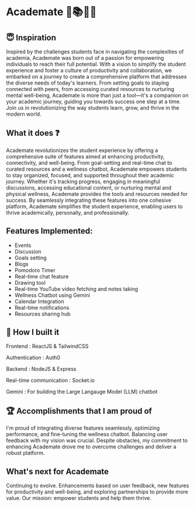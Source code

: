 # Academate 📝📚🧑‍🎓
<!---
# Mentorly 🤝
A global mentorship platform that connects mentors and mentees from all over the world. Mentors share their expertise, mentees learn and grow.

## Features
- They can create their profiles and chat with each other.
- Register for events.
- Share blogs.
- Have a discussion forum.
- Set goals.

## Tech stack
- React
- Nodejs
- Tailwind CSS
- Git

## Development
1. Fork and clone this repository.
2. Install all dependencies using `npm install`
3. Start dev server by running command `npm run dev`
4. Open `localhost:3000` in browser.

## LICENSE
[MIT](LICENSE)

-->

## 😇 Inspiration
Inspired by the challenges students face in navigating the complexities of academia, Academate was born out of a passion for empowering individuals to reach their full potential. With a vision to simplify the student experience and foster a culture of productivity and collaboration, we embarked on a journey to create a comprehensive platform that addresses the diverse needs of today's learners. From setting goals to staying connected with peers, from accessing curated resources to nurturing mental well-being, Academate is more than just a tool—it's a companion on your academic journey, guiding you towards success one step at a time. Join us in revolutionizing the way students learn, grow, and thrive in the modern world.

## What it does ❓
Academate revolutionizes the student experience by offering a comprehensive suite of features aimed at enhancing productivity, connectivity, and well-being. From goal-setting and real-time chat to curated resources and a wellness chatbot, Academate empowers students to stay organized, focused, and supported throughout their academic journey. Whether it's tracking progress, engaging in meaningful discussions, accessing educational content, or nurturing mental and physical wellness, Academate provides the tools and resources needed for success. By seamlessly integrating these features into one cohesive platform, Academate simplifies the student experience, enabling users to thrive academically, personally, and professionally.

## Features Implemented:
- Events
- Discussion
- Goals setting
- Blogs
- Pomodoro Timer
- Real-time chat feature
- Drawing tool
- Real-time YouTube video fetching and notes taking
- Wellness Chatbot using Gemini
- Calendar Integration
- Real-time notifications
- Resources sharing hub

## 🔮 How I built it
Frontend : ReactJS & TailwindCSS

Authentication : Auth0 

Backend : NodeJS & Express

Real-time communication : Socket.io 

Gemini : For building the Large Langauge Model (LLM) chatbot

## 🏆 Accomplishments that I am proud of
I'm proud of integrating diverse features seamlessly, optimizing performance, and fine-tuning the wellness chatbot. Balancing user feedback with my vision was crucial. Despite obstacles, my commitment to enhancing Academate drove me to overcome challenges and deliver a robust platform.

## What's next for Academate
Continuing to evolve. Enhancements based on user feedback, new features for productivity and well-being, and exploring partnerships to provide more value. Our mission: empower students and help them thrive.